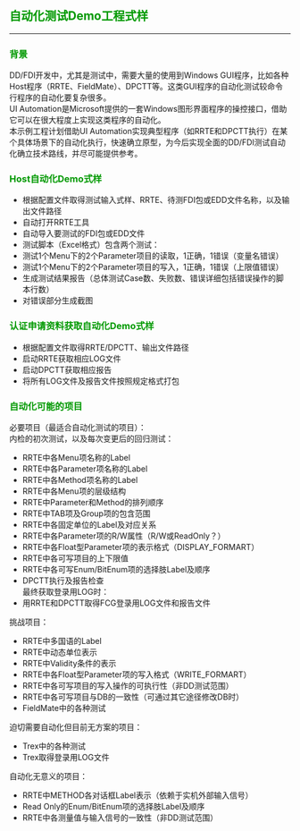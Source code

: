 ## <font color=#009900>自动化测试Demo工程式样</font>  

---
### <font color=#009900>背景</font>   
DD/FDI开发中，尤其是测试中，需要大量的使用到Windows GUI程序，比如各种Host程序（RRTE、FieldMate）、DPCTT等。这类GUI程序的自动化测试较命令行程序的自动化要复杂很多。  
UI Automation是Microsoft提供的一套Windows图形界面程序的操控接口，借助它可以在很大程度上实现这类程序的自动化。  
本示例工程计划借助UI Automation实现典型程序（如RRTE和DPCTT执行）在某个具体场景下的自动化执行，快速确立原型，为今后实现全面的DD/FDI测试自动化确立技术路线，并尽可能提供参考。  

### <font color=#009900>Host自动化Demo式样</font>   
- 根据配置文件取得测试输入式样、RRTE、待测FDI包或EDD文件名称，以及输出文件路径    
- 自动打开RRTE工具  
- 自动导入要测试的FDI包或EDD文件  
- 测试脚本（Excel格式）包含两个测试：  
 - 测试1个Menu下的2个Parameter项目的读取，1正确，1错误（变量名错误）   
 - 测试1个Menu下的2个Parameter项目的写入，1正确，1错误（上限值错误）  
- 生成测试结果报告（总体测试Case数、失败数、错误详细包括错误操作的脚本行数）  
- 对错误部分生成截图  

### <font color=#009900>认证申请资料获取自动化Demo式样</font>    
- 根据配置文件取得RRTE/DPCTT、输出文件路径    
- 启动RRTE获取相应LOG文件  
- 启动DPCTT获取相应报告  
- 将所有LOG文件及报告文件按照规定格式打包   

### <font color=#009900>自动化可能的项目</font>   
必要项目（最适合自动化测试的项目）：  
内检的初次测试，以及每次变更后的回归测试：  
- RRTE中各Menu项名称的Label  
- RRTE中各Parameter项名称的Label  
- RRTE中各Method项名称的Label  
- RRTE中各Menu项的层级结构  
- RRTE中Parameter和Method的排列顺序  
- RRTE中TAB项及Group项的包含范围   
- RRTE中各固定单位的Label及对应关系  
- RRTE中各Parameter项的R/W属性（R/W或ReadOnly？）  
- RRTE中各Float型Parameter项的表示格式（DISPLAY_FORMART）  
- RRTE中各可写项目的上下限值  
- RRTE中各可写Enum/BitEnum项的选择肢Label及顺序   
- DPCTT执行及报告检查  
最终获取登录用LOG时：  
- 用RRTE和DPCTT取得FCG登录用LOG文件和报告文件   

挑战项目：  
- RRTE中多国语的Label
- RRTE中动态单位表示  
- RRTE中Validity条件的表示  
- RRTE中各Float型Parameter项的写入格式（WRITE_FORMART）  
- RRTE中各可写项目的写入操作的可执行性（非DD测试范围）  
- RRTE中各可写项目与DB的一致性（可通过其它途径修改DB时）  
- FieldMate中的各种测试  

迫切需要自动化但目前无方案的项目：  
- Trex中的各种测试  
- Trex取得登录用LOG文件   

自动化无意义的项目：  
- RRTE中METHOD各对话框Label表示（依赖于实机外部输入信号）  
- Read Only的Enum/BitEnum项的选择肢Label及顺序   
- RRTE中各测量值与输入信号的一致性（非DD测试范围）  
